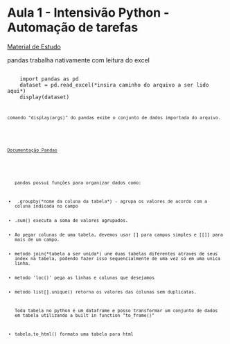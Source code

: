 # Aula 1 - Intensivão Python - Automação de tarefas

[Material de Estudo](https://drive.google.com/drive/folders/1VYhdSpPCTNjwlVclDUl9EK8GBVOK6Y2j)

<div>
    <p>pandas trabalha nativamente com leitura do excel</p>
    <code> 
    import pandas as pd
    dataset = pd.read_excel(*insira caminho do arquivo a ser lido aqui*)
    display(dataset) 
    <code/>
    <p>comando "display(args)" do pandas exibe o conjunto de dados importada do arquivo.</p>

</div>

[Documentação Pandas](https://pandas.pydata.org/docs/)
<ul>
    <p>pandas possui funções para organizar dados como:</p>
        <li> .groupby(*nome da coluna da tabela*) - agrupa os valores de acordo com a coluna indicada no campo</li>
        <li>.sum() executa a soma de valores agrupados.</li>
        <li>Ao pegar colunas de uma tabela, devemos usar [] para campos simples e [[]] para mais de um campo.</li>
        <li>metodo join(*tabela a ser unida*) une duas tabelas diferentes através de seus index na tabela, podendo fazer isso sequencialmente de uma vez só em uma unica linha.</li>
        <li>metodo 'loc()' pega as linhas e colunas que desejamos</li>
        <li>metodo list[].unique() retorna os valores das colunas sem duplicatas.</li>
    <p>Toda tabela no python é um dataframe e posso transformar um conjunto de dados em tabela utilizando a built in function "to_frame()" </p>
        <li>tabela.to_html() formata uma tabela para html</li>
</ul>
